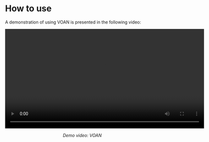 # How to use

A demonstration of using VOAN is presented in the following video:

<p align="center">
    <video src="./videos/demo.MP4" width="650"></video>
</p>
<p align="center">
    <i>Demo video: VOAN</i>
</p>
